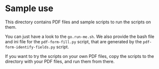 # Sample use

This directory contains PDF files and sample scripts to run the scripts on them.

You can just have a look to the `go.run-me.sh`. We also provide the bash file and ini file for the `pdf-form-fill.py` script, that are generated by the `pdf-form-identify-fields.py` script.

If you want to try the scripts on your own PDF files, copy the scripts to the directory with your PDF files, and run them from there.
